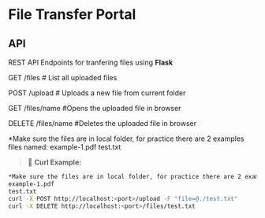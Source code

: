 # File Transfer Portal 


## API
REST API Endpoints for tranfering files using **Flask**

GET /files # List all uploaded files 

POST /upload # Uploads a new file from current folder

GET /files/name #Opens the uploaded file in browser

DELETE /files/name #Deletes the uploaded file in browser

*Make sure the files are in local folder, for practice there are 2 examples files named:
example-1.pdf
test.txt 

> 📌 **Curl Example:**
```bash
*Make sure the files are in local folder, for practice there are 2 examples files named:
example-1.pdf
test.txt 
curl -X POST http://localhost:<port>/upload -F "file=@./test.txt"
curl -X DELETE http://localhost:<port>/files/test.txt
```

